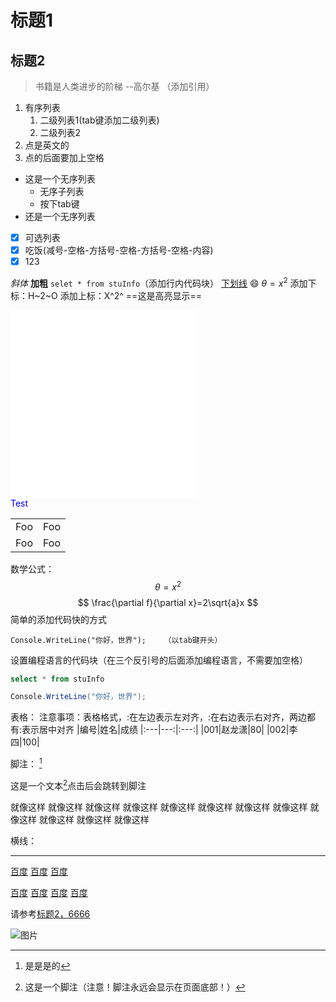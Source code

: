 ﻿# 标题1
## 标题2


> 书籍是人类进步的阶梯 --高尔基   （添加引用）


1. 有序列表
	1. 二级列表1(tab键添加二级列表)
	2. 二级列表2
2. 点是英文的
3. 点的后面要加上空格


- 这是一个无序列表
	- 无序子列表
	- 按下tab键
- 还是一个无序列表

- [x] 可选列表
- [x] 吃饭(减号-空格-方括号-空格-方括号-空格-内容)
- [x] 123

*斜体* **加粗** `selet * from stuInfo`（添加行内代码块）
<u>下划线</u>  :smile:   $\theta=x^2$    添加下标：H~2~O   添加上标：X^2^ ==这是高亮显示==
<iframe src="//player.bilibili.com/player.html?aid=327623069&bvid=BV1JA411h7Gw&cid=171385214&page=1" scrolling="no" border="0" frameborder="no" framespacing="0" allowfullscreen="true"> </iframe>
<iframe src="//player.bilibili.com/player.html?aid=854367755&bvid=BV1954y1d7z9&cid=728667780&page=1" scrolling="no" border="0" frameborder="no" framespacing="0" allowfullscreen="true"> </iframe>

<div><font color=Blue>Test</font></div>


<table>
    <tr>
        <td >Foo</td>
        <td>Foo</td>
    </tr>
    <tr>
        <td>Foo</td>
        <td>Foo</td>
    </tr>
</table>



数学公式：
$$
\theta=x^2
$$
$$
\frac{\partial f}{\partial x}=2\sqrt{a}x
$$
简单的添加代码快的方式

	Console.WriteLine("你好，世界");    （以tab键开头）
设置编程语言的代码块（在三个反引号的后面添加编程语言，不需要加空格）
```sql
select * from stuInfo
```
```c#
Console.WriteLine("你好，世界");
```

表格：
注意事项：表格格式，:在左边表示左对齐，:在右边表示右对齐，两边都有:表示居中对齐
|编号|姓名|成绩
|:---|---:|:---:|
|001|赵龙潇|80|
|002|李四|100|

脚注：
[^是的]
[^是的]:是是是的

这是一个文本[^脚注]点击后会跳转到脚注
[^脚注]:这是一个脚注（注意！脚注永远会显示在页面底部！）

就像这样
就像这样
就像这样
就像这样
就像这样
就像这样
就像这样
就像这样
就像这样
就像这样
就像这样
就像这样

横线：

---

[百度](www.baidu6.com "一个搜索引擎")
[百度](www.baidu6.com "一个搜索引擎")
[百度](www.baidu6.com "一个搜索引擎")

[百度][aaa]
[百度][aaa]
[百度][aaa]
[百度][aaa]

[aaa]:www.baidu6.com "一个搜索引擎"
请参考[标题2，6666](#标题1)



![图片](https://pic3.zhimg.com/v2-abed1a8c04700ba7d72b45195223e0ff_xs.jpg?source=1940ef5c )



